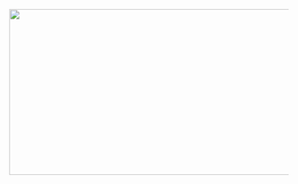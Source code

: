 <a href="https://www.gitanimals.org/en_US?utm_medium=image&utm_source=davorpeu&utm_content=farm">
<img
  src="https://render.gitanimals.org/farms/davorpeu"
  width="600"
  height="300"
/>
</a>
